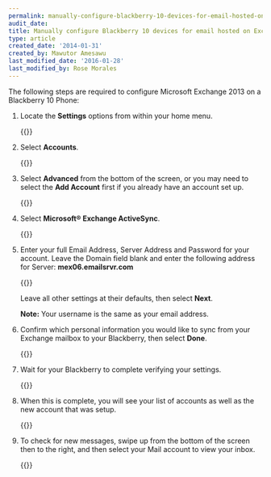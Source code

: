 ```yaml
---
permalink: manually-configure-blackberry-10-devices-for-email-hosted-on-exchange-2013
audit_date:
title: Manually configure Blackberry 10 devices for email hosted on Exchange 2013
type: article
created_date: '2014-01-31'
created_by: Mawutor Amesawu
last_modified_date: '2016-01-28'
last_modified_by: Rose Morales
---
```


The following steps are required to configure Microsoft Exchange 2013 on
a Blackberry 10 Phone:

1. Locate the **Settings** options from within your home menu.

   {{<image src="1_25_0.png" alt="" title="">}}

2. Select **Accounts**.

   {{<image src="2_22_0.png" alt="" title="">}}

3. Select **Advanced** from the bottom of the screen, or you may need to
   select the **Add Account** first if you already have an account set up.

   {{<image src="3_20_0.png" alt="" title="">}}

4. Select **Microsoft&reg; Exchange ActiveSync**.

   {{<image src="4_13_0.png" alt="" title="">}}

5. Enter your full Email Address, Server Address and Password for your
   account. Leave the Domain field blank and enter the following address
   for Server: **mex06.emailsrvr.com**

   {{<image src="5_13_0.png" alt="" title="">}}

   Leave all other settings at their defaults, then select **Next**.

   **Note:** Your username is the same as your email address.

6. Confirm which personal information you would like to sync from your
   Exchange mailbox to your Blackberry, then select **Done**.

   {{<image src="6_14_0.png" alt="" title="">}}

7. Wait for your Blackberry to complete verifying your settings.

   {{<image src="7_7_0.png" alt="" title="">}}

8. When this is complete, you will see your list of accounts as well as
   the new account that was setup.

   {{<image src="8_5_0.png" alt="" title="">}}

9. To check for new messages, swipe up from the bottom of the screen then
   to the right, and then select your Mail account to view your inbox.

   {{<image src="9_4_0.png" alt="" title="">}}
